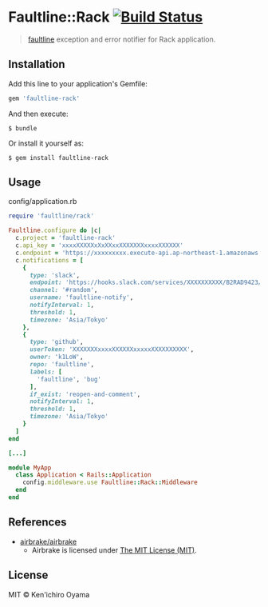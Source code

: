 # Faultline::Rack [![Build Status](https://travis-ci.org/faultline/faultline-rack.svg?branch=master)](https://travis-ci.org/faultline/faultline-rack)

> [faultline](https://github.com/faultline/faultline) exception and error notifier for Rack application.

## Installation

Add this line to your application's Gemfile:

```ruby
gem 'faultline-rack'
```

And then execute:

    $ bundle

Or install it yourself as:

    $ gem install faultline-rack

## Usage

config/application.rb

```ruby
require 'faultline/rack'

Faultline.configure do |c|
  c.project = 'faultline-rack'
  c.api_key = 'xxxxXXXXXxXxXXxxXXXXXXXxxxxXXXXXX'
  c.endpoint = 'https://xxxxxxxxx.execute-api.ap-northeast-1.amazonaws.com/v0'
  c.notifications = [
    {
      type: 'slack',
      endpoint: 'https://hooks.slack.com/services/XXXXXXXXXX/B2RAD9423/WC2uTs3MyGldZvieAtAA7gQq',
      channel: '#random',
      username: 'faultline-notify',
      notifyInterval: 1,
      threshold: 1,
      timezone: 'Asia/Tokyo'
    },
    {
      type: 'github',
      userToken: 'XXXXXXXxxxxXXXXXXxxxxxXXXXXXXXXX',
      owner: 'k1LoW',
      repo: 'faultline',
      labels: [
        'faultline', 'bug'
      ],
      if_exist: 'reopen-and-comment',
      notifyInterval: 1,
      threshold: 1,
      timezone: 'Asia/Tokyo'
    }
  ]
end

[...]

module MyApp
  class Application < Rails::Application
    config.middleware.use Faultline::Rack::Middleware
  end
end
```

## References

- [airbrake/airbrake](https://github.com/airbrake/airbrake)
    - Airbrake is licensed under [The MIT License (MIT)](https://github.com/airbrake/airbrake/LICENSE.md).

## License

MIT © Ken&#39;ichiro Oyama
